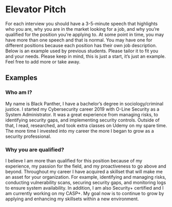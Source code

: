 # Elevator Pitch 
For each interview you should have a 3-5-minute speech that highlights who you are, why you are in the market looking for a job, and why you’re qualified for the position you’re applying to. At some point in time, you may have more than one speech and that is normal. You may have one for different positions because each position has their own job description. Below is an example used by previous students. Please tailor it to fit you and your needs. Please keep in mind, this is just a start, it’s just an example. Feel free to add more or take away. 

## Examples 
### Who am I? 
My name is Black Panther, I have a bachelor’s degree in sociology/criminal justice. I started my Cybersecurity career 2019 with O-Line Security as a System Administrator. It was a great experience from managing risks, to identifying security gaps, and implementing security controls. Outside of that, I read, researched, and took extra classes on Udemy on my spare time. The more time I invested into my career the more I began to grow as a security professional. 

### Why you are qualified? 
I believe I am more than qualified for this position because of my experience, my passion for the field, and my proactiveness to go above and beyond. Throughout my career I have acquired a skillset that will make me an asset for your organization. For example, identifying and managing risks, conducting vulnerability scans, securing security gaps, and monitoring logs to ensure system availability. In addition, I am also Security+ certified and I am currently working on my CASP+. My goal now is to continue to grow by applying and enhancing my skillsets within a new environment.
